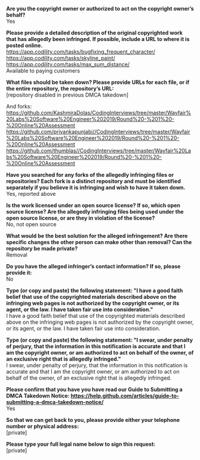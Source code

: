 **Are you the copyright owner or authorized to act on the copyright owner’s behalf?**   
Yes

**Please provide a detailed description of the original copyrighted work that has allegedly been infringed. If possible, include a URL to where it is posted online.**   
https://app.codility.com/tasks/bugfixing_frequent_character/     
https://app.codility.com/tasks/skyline_paint/   
https://app.codility.com/tasks/max_sum_distance/   
Available to paying customers  

**What files should be taken down? Please provide URLs for each file, or if the entire repository, the repository’s URL:**   
[repository disabled in previous DMCA takedown]

And forks:   
https://github.com/KashmiraDolas/CodingInterviews/tree/master/Wayfair%20Labs%20Software%20Engineer%202019/Round%20-%201%20-%20Online%20Assessment   
https://github.com/priyankapunjabi//CodingInterviews/tree/master/Wayfair%20Labs%20Software%20Engineer%202019/Round%20-%201%20-%20Online%20Assessment   
https://github.com/thumblas//CodingInterviews/tree/master/Wayfair%20Labs%20Software%20Engineer%202019/Round%20-%201%20-%20Online%20Assessment  

**Have you searched for any forks of the allegedly infringing files or repositories? Each fork is a distinct repository and must be identified separately if you believe it is infringing and wish to have it taken down.**   
Yes, reported above

**Is the work licensed under an open source license? If so, which open source license? Are the allegedly infringing files being used under the open source license, or are they in violation of the license?**   
No, not open source

**What would be the best solution for the alleged infringement? Are there specific changes the other person can make other than removal? Can the repository be made private?**   
Removal

**Do you have the alleged infringer’s contact information? If so, please provide it:**  
No

**Type (or copy and paste) the following statement: "I have a good faith belief that use of the copyrighted materials described above on the infringing web pages is not authorized by the copyright owner, or its agent, or the law. I have taken fair use into consideration."**   
I have a good faith belief that use of the copyrighted materials described above on the infringing web pages is not authorized by the copyright owner, or its agent, or the law. I have taken fair use into consideration.

**Type (or copy and paste) the following statement: "I swear, under penalty of perjury, that the information in this notification is accurate and that I am the copyright owner, or am authorized to act on behalf of the owner, of an exclusive right that is allegedly infringed."**   
I swear, under penalty of perjury, that the information in this notification is accurate and that I am the copyright owner, or am authorized to act on behalf of the owner, of an exclusive right that is allegedly infringed.

**Please confirm that you have you have read our Guide to Submitting a DMCA Takedown Notice: https://help.github.com/articles/guide-to-submitting-a-dmca-takedown-notice/**   
Yes

**So that we can get back to you, please provide either your telephone number or physical address:**   
[private]  

**Please type your full legal name below to sign this request:**   
[private]
